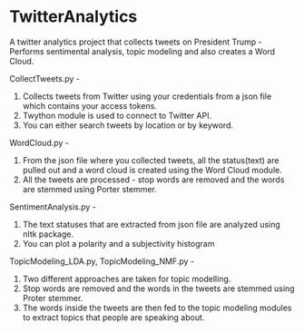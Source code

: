 # TwitterAnalytics
A twitter analytics project that collects tweets on President Trump - Performs sentimental analysis, topic modeling 
and also creates a Word Cloud.

CollectTweets.py - 
1. Collects tweets from Twitter using your credentials from a json file which contains your access tokens.
2. Twython module is used to connect to Twitter API.
3. You can either search tweets by location or by keyword.

WordCloud.py -
1. From the json file where you collected tweets, all the status(text) are pulled out and a word cloud is created using 
the Word Cloud module.
2. All the tweets are processed - stop words are removed and the words are stemmed using Porter stemmer.

SentimentAnalysis.py - 
1. The text statuses that are extracted from json file are analyzed using nltk package.
2. You can plot a polarity and a subjectivity histogram

TopicModeling_LDA.py, TopicModeling_NMF.py -
1. Two different approaches are taken for topic modelling.
2. Stop words are removed and the words in the tweets are stemmed using Proter stemmer.
3. The words inside the tweets are then fed to the topic modeling modules to extract topics that people are speaking about.
